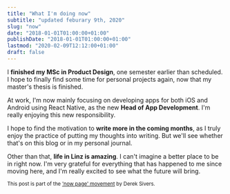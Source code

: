 ```yaml
---
title: "What I'm doing now"
subtitle: "updated feburary 9th, 2020"
slug: "now"
date: "2018-01-01T01:00:00+01:00"
publishDate: "2018-01-01T01:00:00+01:00"
lastmod: "2020-02-09T12:12:00+01:00"
draft: false
---
```


I **finished my MSc in Product Design**, one semester earlier than scheduled. I hope to finally find some time for personal projects again, now that my master's thesis is finished.

At work, I'm now mainly focusing on developing apps for both iOS and Android using React Native, as the new **Head of App Development**. I'm really enjoying this new responsibility.

I hope to find the motivation to **write more in the coming months**, as I truly enjoy the practice of putting my thoughts into writing. But we'll see whether that's on this blog or in my personal journal.

Other than that, **life in Linz is amazing**. I can't imagine a better place to be in right now. I'm very grateful for everything that has happened to me since moving here, and I'm really excited to see what the future will bring.

<small>This post is part of the ['now page' movement](https://nownownow.com/about) by Derek Sivers.</small>
